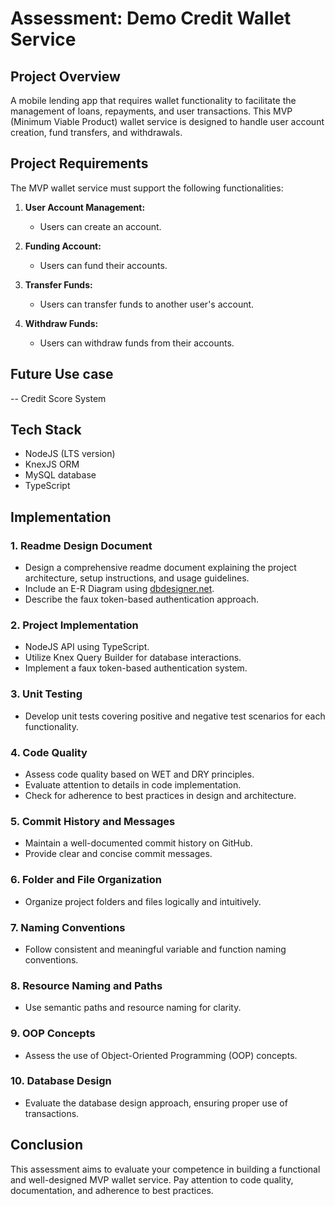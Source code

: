 # Assessment: Demo Credit Wallet Service

## Project Overview

A mobile lending app that requires wallet functionality to facilitate the management of loans, repayments, and user transactions. This MVP (Minimum Viable Product) wallet service is designed to handle user account creation, fund transfers, and withdrawals.

## Project Requirements

The MVP wallet service must support the following functionalities:

1. **User Account Management:**
    - Users can create an account.

2. **Funding Account:**
    - Users can fund their accounts.

3. **Transfer Funds:**
    - Users can transfer funds to another user's account.

4. **Withdraw Funds:**
    - Users can withdraw funds from their accounts.

## Future Use case
-- Credit Score System

## Tech Stack

- NodeJS (LTS version)
- KnexJS ORM
- MySQL database
- TypeScript

## Implementation

### 1. Readme Design Document
- Design a comprehensive readme document explaining the project architecture, setup instructions, and usage guidelines.
- Include an E-R Diagram using [dbdesigner.net](https://app.dbdesigner.net/).
- Describe the faux token-based authentication approach.

### 2. Project Implementation
- NodeJS API using TypeScript.
- Utilize Knex Query Builder for database interactions.
- Implement a faux token-based authentication system.

### 3. Unit Testing
- Develop unit tests covering positive and negative test scenarios for each functionality.

### 4. Code Quality
- Assess code quality based on WET and DRY principles.
- Evaluate attention to details in code implementation.
- Check for adherence to best practices in design and architecture.

### 5. Commit History and Messages
- Maintain a well-documented commit history on GitHub.
- Provide clear and concise commit messages.

### 6. Folder and File Organization
- Organize project folders and files logically and intuitively.

### 7. Naming Conventions
- Follow consistent and meaningful variable and function naming conventions.

### 8. Resource Naming and Paths
- Use semantic paths and resource naming for clarity.

### 9. OOP Concepts
- Assess the use of Object-Oriented Programming (OOP) concepts.

### 10. Database Design
- Evaluate the database design approach, ensuring proper use of transactions.

## Conclusion

This assessment aims to evaluate your competence in building a functional and well-designed MVP wallet service. Pay attention to code quality, documentation, and adherence to best practices.
